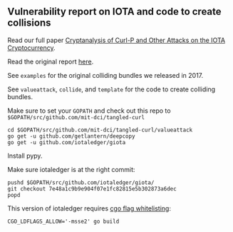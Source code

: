 ## Vulnerability report on IOTA and code to create collisions

Read our full paper [Cryptanalysis of Curl-P and Other Attacks on the IOTA Cryptocurrency](http://i.blackhat.com/us-18/Wed-August-8/us-18-Narula-Heilman-Cryptanalysis-of-Curl-P-wp.pdf).

Read the original report [here](vuln-iota.md).

See `examples` for the original colliding bundles we released in 2017.

See `valueattack`, `collide`, and `template` for the code to create colliding bundles.

Make sure to set your `GOPATH` and check out this repo to `$GOPATH/src/github.com/mit-dci/tangled-curl`

```
cd $GOPATH/src/github.com/mit-dci/tangled-curl/valueattack
go get -u github.com/getlantern/deepcopy
go get -u github.com/iotaledger/giota
```

Install pypy.

Make sure iotaledger is at the right commit:

```
pushd $GOPATH/src/github.com/iotaledger/giota/
git checkout 7e48a1c9b9e904f07e1fc82815e5b302873a6dec
popd
```

This version of iotaledger requires [cgo flag whitelisting](https://github.com/golang/go/wiki/InvalidFlag):

```
CGO_LDFLAGS_ALLOW='-msse2' go build
```



